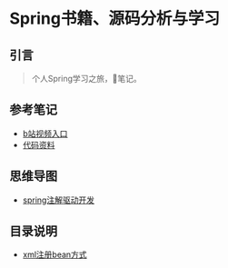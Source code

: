 # Spring书籍、源码分析与学习
## 引言
> 个人Spring学习之旅，📝笔记。

## 参考笔记
- [b站视频入口](https://www.bilibili.com/video/av32102436?p=1)
- [代码资料](https://gitee.com/adanzzz/spring_source_parsing_data)
## 思维导图
- [spring注解驱动开发](https://www.processon.com/view/link/5e30213ae4b096de64c8e9bf)


## 目录说明
- [xml注册bean方式](/spring-annotation/src/main/resources/beans.xml)